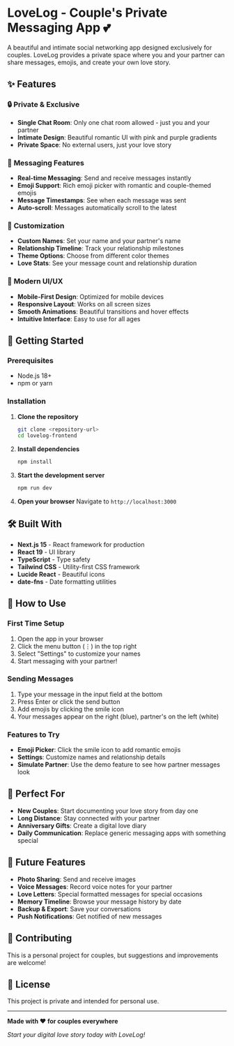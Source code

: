 # LoveLog - Couple's Private Messaging App 💕

A beautiful and intimate social networking app designed exclusively for couples. LoveLog provides a private space where you and your partner can share messages, emojis, and create your own love story.

## ✨ Features

### 🔒 **Private & Exclusive**
- **Single Chat Room**: Only one chat room allowed - just you and your partner
- **Intimate Design**: Beautiful romantic UI with pink and purple gradients
- **Private Space**: No external users, just your love story

### 💬 **Messaging Features**
- **Real-time Messaging**: Send and receive messages instantly
- **Emoji Support**: Rich emoji picker with romantic and couple-themed emojis
- **Message Timestamps**: See when each message was sent
- **Auto-scroll**: Messages automatically scroll to the latest

### 🎨 **Customization**
- **Custom Names**: Set your name and your partner's name
- **Relationship Timeline**: Track your relationship milestones
- **Theme Options**: Choose from different color themes
- **Love Stats**: See your message count and relationship duration

### 📱 **Modern UI/UX**
- **Mobile-First Design**: Optimized for mobile devices
- **Responsive Layout**: Works on all screen sizes
- **Smooth Animations**: Beautiful transitions and hover effects
- **Intuitive Interface**: Easy to use for all ages

## 🚀 Getting Started

### Prerequisites
- Node.js 18+ 
- npm or yarn

### Installation

1. **Clone the repository**
   ```bash
   git clone <repository-url>
   cd lovelog-frontend
   ```

2. **Install dependencies**
   ```bash
   npm install
   ```

3. **Start the development server**
   ```bash
   npm run dev
   ```

4. **Open your browser**
   Navigate to `http://localhost:3000`

## 🛠️ Built With

- **Next.js 15** - React framework for production
- **React 19** - UI library
- **TypeScript** - Type safety
- **Tailwind CSS** - Utility-first CSS framework
- **Lucide React** - Beautiful icons
- **date-fns** - Date formatting utilities

## 📱 How to Use

### First Time Setup
1. Open the app in your browser
2. Click the menu button (⋮) in the top right
3. Select "Settings" to customize your names
4. Start messaging with your partner!

### Sending Messages
1. Type your message in the input field at the bottom
2. Press Enter or click the send button
3. Add emojis by clicking the smile icon
4. Your messages appear on the right (blue), partner's on the left (white)

### Features to Try
- **Emoji Picker**: Click the smile icon to add romantic emojis
- **Settings**: Customize names and relationship details
- **Simulate Partner**: Use the demo feature to see how partner messages look

## 🎯 Perfect For

- **New Couples**: Start documenting your love story from day one
- **Long Distance**: Stay connected with your partner
- **Anniversary Gifts**: Create a digital love diary
- **Daily Communication**: Replace generic messaging apps with something special

## 🔮 Future Features

- **Photo Sharing**: Send and receive images
- **Voice Messages**: Record voice notes for your partner
- **Love Letters**: Special formatted messages for special occasions
- **Memory Timeline**: Browse your message history by date
- **Backup & Export**: Save your conversations
- **Push Notifications**: Get notified of new messages

## 🤝 Contributing

This is a personal project for couples, but suggestions and improvements are welcome!

## 📄 License

This project is private and intended for personal use.

---

**Made with ❤️ for couples everywhere**

*Start your digital love story today with LoveLog!*
